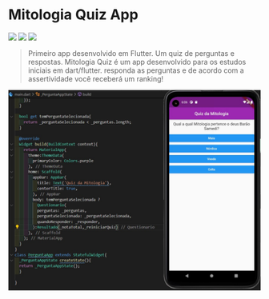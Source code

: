 # Mitologia Quiz App
![](https://img.shields.io/badge/Dart-0175C2?style=for-the-badge&logo=dart&logoColor=white) ![](https://img.shields.io/badge/Flutter-02569B?style=for-the-badge&logo=flutter&logoColor=white) ![](https://img.shields.io/badge/Visual_Studio_Code-0078D4?style=for-the-badge&logo=visual%20studio%20code&logoColor=white)

> Primeiro app desenvolvido em Flutter. Um quiz de perguntas e respostas.
Mitologia Quiz  é um app desenvolvido para os estudos iniciais em dart/flutter. 
responda as perguntas e de acordo com a assertividade você receberá um ranking!

 ![](https://github.com/isaacwrk/js-exercises/blob/master/ex/quiz.jpeg)